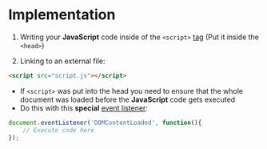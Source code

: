 # Implementation

1.  Writing your **JavaScript** code inside of the `<script>` [tag](common-tags.md) (Put it inside the `<head>`)

2. Linking to an external file:

```html
<script src="script.js"></script>
```

- If `<script>` was put into the head you need to ensure that the whole document was loaded before the **JavaScript** code gets executed
- Do this with this **special** [event listener](event-handling.md):

```javascript
document.eventListener('DOMContentLoaded', function(){
	// Execute code here
});
```
